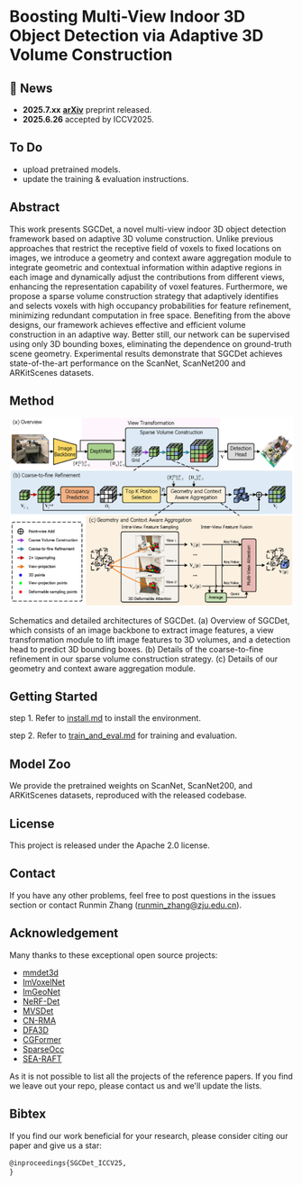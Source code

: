 # Boosting Multi-View Indoor 3D Object Detection via Adaptive 3D Volume Construction

## 🚀 News

- **2025.7.xx** [**arXiv**](https://arxiv.org) preprint released.
- **2025.6.26** accepted by ICCV2025.

## To Do

- upload pretrained models.
- update the training & evaluation instructions.

## Abstract

This work presents SGCDet, a novel multi-view indoor 3D object detection framework based on adaptive 3D volume construction. Unlike previous approaches that restrict the receptive field of voxels to fixed locations on images, we introduce a geometry and context aware aggregation module to integrate geometric and contextual information within adaptive regions in each image and dynamically adjust the contributions from different views, enhancing the representation capability of voxel features. Furthermore, we propose a sparse volume construction strategy that adaptively identifies and selects voxels with high occupancy probabilities for feature refinement, minimizing redundant computation in free space. Benefiting from the above designs, our framework achieves effective and efficient volume construction in an adaptive way. Better still, our network can be supervised using only 3D bounding boxes, eliminating the dependence on ground-truth scene geometry. Experimental results demonstrate that SGCDet achieves state-of-the-art performance on the ScanNet, ScanNet200 and ARKitScenes datasets.

## Method

![overview](./docs/Fig-Method.png)

Schematics and detailed architectures of SGCDet. (a) Overview of SGCDet, which consists of an image backbone to extract image features, a view transformation module to lift image features to 3D volumes, and a detection head to predict 3D bounding boxes. (b) Details of the coarse-to-fine refinement in our sparse volume construction strategy. (c) Details of our geometry and context aware aggregation module.

## Getting Started

step 1. Refer to [install.md](./docs/install.md) to install the environment.

step 2. Refer to [train_and_eval.md](./docs/train_and_eval.md) for training and evaluation.

## Model Zoo

We provide the pretrained weights on ScanNet, ScanNet200, and ARKitScenes datasets, reproduced with the released codebase.

## License

This project is released under the Apache 2.0 license.

## Contact

If you have any other problems, feel free to post questions in the issues section or contact Runmin Zhang (runmin_zhang@zju.edu.cn).

## Acknowledgement

Many thanks to these exceptional open source projects:
- [mmdet3d](https://github.com/open-mmlab/mmdetection3d)
- [ImVoxelNet](https://github.com/filaPro/imvoxelnet)
- [ImGeoNet](https://github.com/ttaoREtw/ImGeoNet)
- [NeRF-Det](https://github.com/facebookresearch/NeRF-Det)
- [MVSDet](https://github.com/Pixie8888/MVSDet)
- [CN-RMA](https://github.com/SerCharles/CN-RMA)
- [DFA3D](https://github.com/IDEA-Research/3D-deformable-attention)
- [CGFormer](https://github.com/pkqbajng/CGFormer)
- [SparseOcc](https://github.com/MCG-NJU/SparseOcc)
- [SEA-RAFT](https://github.com/princeton-vl/SEA-RAFT)

As it is not possible to list all the projects of the reference papers. If you find we leave out your repo, please contact us and we'll update the lists.

## Bibtex

If you find our work beneficial for your research, please consider citing our paper and give us a star:

```
@inproceedings{SGCDet_ICCV25,
}
```
